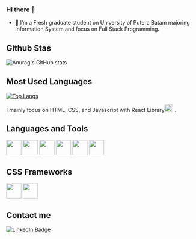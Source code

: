 ### Hi there 👋

- 🌱 I’m a Fresh graduate student on University of Putera Batam majoring Information System and focus on Full Stack Programming.

## Github Stas
![Anurag's GitHub stats](https://github-readme-stats.vercel.app/api?username=joshleez&show_icons=true&theme=tokyonight&count_private=true)

## Most Used Languages
[![Top Langs](https://github-readme-stats.vercel.app/api/top-langs/?username=joshleez&theme=tokyonight)](https://github.com/joshleez/github-readme-stats)
<div>
I mainly focus on HTML, CSS, and Javascript with React Library<code><img height="20" src="https://seeklogo.com/images/R/react-logo-7B3CE81517-seeklogo.com.png"> </code>.
</div>

## Languages and Tools

<div>
  <code><img height="40" src="https://cdn.jsdelivr.net/gh/devicons/devicon/icons/javascript/javascript-original.svg"></code>
  <code><img height="40" src="https://cdn.jsdelivr.net/gh/devicons/devicon/icons/php/php-original.svg"></code>
  <code><img height="40" src="https://static-00.iconduck.com/assets.00/laravel-icon-1990x2048-xawylrh0.png"></code>
  <code><img height="40" src="https://cdn.jsdelivr.net/gh/devicons/devicon/icons/react/react-original.svg"></code>
  <code><img height="40" src="https://cdn.jsdelivr.net/gh/devicons/devicon/icons/html5/html5-original.svg"></code>
  <code><img height="40" src="https://cdn.jsdelivr.net/gh/devicons/devicon/icons/css3/css3-original.svg"></code>
</div>

## CSS Frameworks

<div>
  <code><img height="40" src="https://cdn.jsdelivr.net/gh/devicons/devicon/icons/bootstrap/bootstrap-plain.svg"></code>
  <code><img height="40" src="https://w7.pngwing.com/pngs/293/485/png-transparent-tailwind-css-hd-logo.png"></code>
</div>


## Contact me
<a href="https://www.linkedin.com/in/josh-lee-6522b1117/">
      <img src="https://img.shields.io/badge/LinkedIn-blue?style=for-the-badge&logo=linkedin&logoColor=white" alt="LinkedIn Badge"/>
</a>
